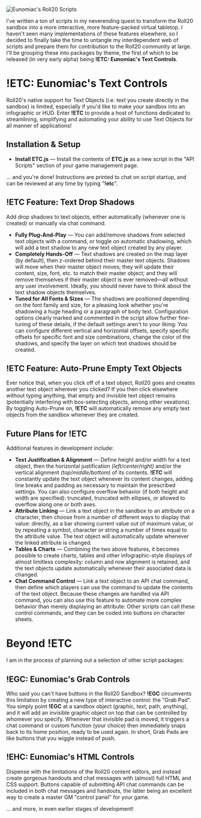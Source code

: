 ![Eunomiac's Roll20 Scripts](https://repository-images.githubusercontent.com/379321510/662e8a00-d94c-11eb-89c0-21afb9c80764)

I've written a ton of scripts in my neverending quest to transform the Roll20 sandbox into a more interactive, more feature-packed virtual tabletop. I haven't seen many implementations of these features elsewhere, so I decided to finally take the time to untangle my interdependent web of scripts and prepare them for contribution to the Roll20 community at large.  I'll be grouping these into packages by theme, the first of which to be released (in very early alpha) being **!ETC: Eunomiac's Text Controls**.

# !ETC: Eunomiac's Text Controls
Roll20's native support for Text Objects (i.e. text you create directly in the sandbox) is limited, especially if you'd like to make your sandbox into an infographic or HUD. Enter **!ETC** to provide a host of functions dedicated to streamlining, simplifying and automating your ability to use Text Objects for all manner of applications!

## Installation & Setup
* **Install ETC.js** — Install the contents of **ETC.js** as a new script in the "API Scripts" section of your game management page.

... and you're done! Instructions are printed to chat on script startup, and can be reviewed at any time by typing "**!etc**".

## !ETC Feature: Text Drop Shadows
Add drop shadows to text objects, either automatically (whenever one is created) or manually via chat command.
* **Fully Plug-And-Play** — You can add/remove shadows from selected text objects with a command, or toggle on automatic shadowing, which will add a text shadow to any new text object created by any player.
* **Completely Hands-Off** — Text shadows are created on the map layer (by default), then z-ordered behind their master text objects. Shadows will move when their master object moves; they will update their content, size, font, etc. to match their master object; and they will remove themselves if their master object is ever removed—all without any user involvement. Ideally, you should never have to think about the text shadow objects themselves.
* **Tuned for All Fonts & Sizes** — The shadows are positioned depending on the font family and size, for a pleasing look whether you're shadowing a huge heading or a paragraph of body text.  Configuration options clearly marked and commented in the script allow further fine-tuning of these details, if the default settings aren't to your liking: You can configure different vertical and horizontal offsets, specify specific offsets for specific font and size combinations, change the color of the shadows, and specify the layer on which text shadows should be created.

## !ETC Feature: Auto-Prune Empty Text Objects
Ever notice that, when you click off of a text object, Roll20 goes and creates another text object wherever you clicked? If you then click elsewhere without typing anything, that empty and invisible text object remains (potentially interfering with box-selecting objects, among other vexations).  By toggling Auto-Prune on, **!ETC** will automatically remove any empty text objects from the sandbox whenever they are created.

## Future Plans for !ETC
Additional features in development include:
* **Text Justification & Alignment** — Define height and/or width for a text object, then the horizontal justification *(left/center/right)* and/or the vertical alignment *(top/middle/bottom)* of its contents. <b>!ETC</b> will constantly update the text object whenever its content changes, adding line breaks and padding as necessary to maintain the prescribed settings. You can also configure overflow behavior (if both height and width are specified): truncated, truncated with ellipses, or allowed to overflow along one or both axes.
* **Attribute Linking** — Link a text object in the sandbox to an attribute on a character, then choose from a number of different ways to display that value: directly, as a bar showing current value out of maximum value, or by repeating a symbol, character or string a number of times equal to the attribute value. The text object will automatically update whenever the linked attribute is changed.
* **Tables & Charts** — Combining the two above features, it becomes possible to create charts, tables and other infographic-style displays of almost limitless complexity: column and row alignment is retained, and the text objects update automatically whenever their associated data is changed.
* **Chat Command Control** — Link a text object to an API chat command, then define which players can use the command to update the contents of the text object. Because these changes are handled via API command, you can also use this feature to automate more complex behavior than merely displaying an attribute: Other scripts can call these control commands, and they can be coded into buttons on character sheets.

# Beyond !ETC
I am in the process of planning out a selection of other script packages:
## !EGC: Eunomiac's Grab Controls
Who said you can't have buttons in the Roll20 Sandbox? **!EGC** circumvents this limitation by creating a new type of interactive control: the "Grab Pad".  You simply point **!EGC** at a sandbox object (graphic, text, path, anything), and it will add an invisible graphic object on top that can be controlled by whomever you specify.  Whenever that invisible pad is moved, it triggers a chat command or custom function (your choice) then immediately snaps back to its home position, ready to be used again.  In short, Grab Pads are like buttons that you wiggle instead of push.

## !EHC: Eunomiac's HTML Controls
Dispense with the limitations of the Roll20 content editors, and instead create gorgeous handouts and chat messages with (almost) full HTML and CSS support. Buttons capable of submitting API chat commands can be included in both chat messages and handouts, the latter being an excellent way to create a master GM "control panel" for your game.

... and more, in even earlier stages of development! 
